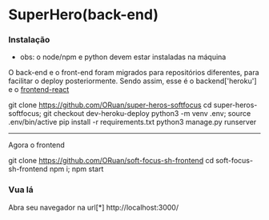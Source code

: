 # SuperHero(back-end)

### Instalação
- obs: o node/npm e python devem estar instaladas na máquina


O back-end e o front-end foram migrados para repositórios diferentes, para facilitar
o deploy posteriormente.
Sendo assim, esse é o backend['heroku'] e o [frontend-react](https://github.com/ORuansoft-focus-sh-frontend)


git clone https://github.com/ORuan/super-heros-softfocus
cd super-heros-softfocus; git checkout dev-heroku-deploy
python3 -m venv .env; source .env/bin/active
pip install -r requirements.txt
python3 manage.py runserver

---
Agora o frontend

git clone https://github.com/ORuan/soft-focus-sh-frontend
cd soft-focus-sh-frontend
npm i; npm start

### Vua lá
Abra seu navegador na url[*] http://localhost:3000/